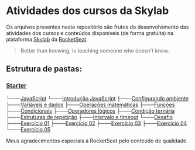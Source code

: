 # Atividades dos cursos da Skylab

Os arquivos presentes neste repositório são frutos do desenvolvimento das atividades dos cursos e conteúdos disponíveis (de forma gratuíta) na plataforma [Skylab](https://skylab.rocketseat.com.br/) da [RocketSeat](https://rocketseat.com.br/).
> Better than knowing, is teaching someone who doesn't know.


## Estrutura de pastas:

### [Starter](https://github.com/f-thms/skylab.rocketseat.com.br/tree/master/Starter/)
└───[JavaScript](https://github.com/f-thms/skylab.rocketseat.com.br/tree/master/Starter/JavaScript/)
    └───[Introdução JavaScript](https://github.com/f-thms/skylab.rocketseat.com.br/tree/master/Starter/JavaScript/Introducao_JavaScript)
        ├───[Configurando ambiente](https://github.com/f-thms/skylab.rocketseat.com.br/tree/master/Starter/JavaScript/Introducao_JavaScript/01-Configurando_ambiente)
        ├───[Variáveis e dados](https://github.com/f-thms/skylab.rocketseat.com.br/tree/master/Starter/JavaScript/Introducao_JavaScript/02-Variaveis_e_dados)
        ├───[Operações matemáticas](https://github.com/f-thms/skylab.rocketseat.com.br/tree/master/Starter/JavaScript/Introducao_JavaScript/03-Operacoes_matematicas)
        ├───[Funções](https://github.com/f-thms/skylab.rocketseat.com.br/tree/master/Starter/JavaScript/Introducao_JavaScript/04-Funcoes)
        ├───[Condicionais](https://github.com/f-thms/skylab.rocketseat.com.br/tree/master/Starter/JavaScript/Introducao_JavaScript/05-Condicionais)
        ├───[Operadores lógicos](https://github.com/f-thms/skylab.rocketseat.com.br/tree/master/Starter/JavaScript/Introducao_JavaScript/06-Operadores_logicos)
        ├───[Condição ternária](https://github.com/f-thms/skylab.rocketseat.com.br/tree/master/Starter/JavaScript/Introducao_JavaScript/07-Condicao_ternaria)
        ├───[Estruturas de repetição](https://github.com/f-thms/skylab.rocketseat.com.br/tree/master/Starter/JavaScript/Introducao_JavaScript/08-Estruturas_de_repeticao)
        ├───[Intervalo e timeout](https://github.com/f-thms/skylab.rocketseat.com.br/tree/master/Starter/JavaScript/Introducao_JavaScript/09-Intervalo_e_timeout)
        └───[Desafio](https://github.com/f-thms/skylab.rocketseat.com.br/tree/master/Starter/JavaScript/Introducao_JavaScript/10-Desafio)
            ├───[Exercício 01](https://github.com/f-thms/skylab.rocketseat.com.br/tree/master/Starter/JavaScript/Introducao_JavaScript/10-Desafio/Exercicio_01)
            ├───[Exercício 02](https://github.com/f-thms/skylab.rocketseat.com.br/tree/master/Starter/JavaScript/Introducao_JavaScript/10-Desafio/Exercicio_02)
            ├───[Exercício 03](https://github.com/f-thms/skylab.rocketseat.com.br/tree/master/Starter/JavaScript/Introducao_JavaScript/10-Desafio/Exercicio_03)
            ├───[Exercício 04](https://github.com/f-thms/skylab.rocketseat.com.br/tree/master/Starter/JavaScript/Introducao_JavaScript/10-Desafio/Exercicio_04)
            └───[Exercício 05](https://github.com/f-thms/skylab.rocketseat.com.br/tree/master/Starter/JavaScript/Introducao_JavaScript/10-Desafio/Exercicio_05)


Meus agradecimentos especiais à RocketSeat pelo conteúdo de qualidade.
